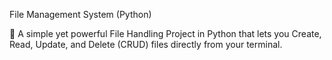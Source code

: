 File Management System (Python)

🚀 A simple yet powerful File Handling Project in Python that lets you Create, Read, Update, and Delete (CRUD) files directly from your terminal.
